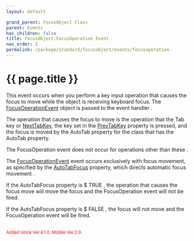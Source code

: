 ```yaml
---
layout: default

grand_parent: FocusObject Class
parent: Events
has_children: false
title: FocusObject.FocusOperation Event
nav_order: 1
permalink: /package/standard/focusobject/events/focusoperation
---
```

# {{ page.title }} 


This event occurs when you perform a key input operation that causes the focus to move while the object is receiving keyboard focus. The <a href="/package/standard/focusoperationevent">FocusOperationEvent</a> object is passed to the event handler .
 

The operation that causes the focus to move is the operation that the Tab key or <a href="/package/standard/focusobject/properties/nexttabkey">NextTabKey</a>, the key set in the <a href="/package/standard/focusobject/properties/prevtabkey">PrevTabKey</a> property is pressed, and the focus is moved by the AutoTab property for the class that has the AutoTab property.

The FocusOperation event does not occur for operations other than these .

 

The  <a href="/package/standard/focusoperationevent">FocusOperationEvent</a> event occurs exclusively with focus movement, as specified by the <a href="/package/standard/focusobject/properties/autotabfocus">AutoTabFocus</a> property, which directs automatic focus movement .

If the AutoTabFocus property is $ TRUE , the operation that causes the focus move will move the focus and the FocusOperation event will not be fired.

If the AutoTabFocus property is $ FALSE , the focus will not move and the FocusOperation event will be fired.

<br><small><span style="color:red">Added since Ver.4.1.0, Mobile Ver.2.0.</span></small>